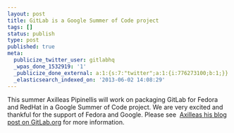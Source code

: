```yaml
---
layout: post
title: GitLab is a Google Summer of Code project
tags: []
status: publish
type: post
published: true
meta:
  publicize_twitter_user: gitlabhq
  _wpas_done_1532919: '1'
  _publicize_done_external: a:1:{s:7:"twitter";a:1:{i:776273100;b:1;}}
  _elasticsearch_indexed_on: '2013-06-02 14:08:29'
---
```

This summer Axilleas Pipinellis will work on packaging GitLab for Fedora and RedHat in a Google Summer of Code project. We are very excited and thankful for the support of Fedora and Google. Please see  [Axilleas his blog post on GitLab.org](http://blog.gitlab.org/packaging-gitlab-for-fedora-a-gsoc-2013-project/) for more information.